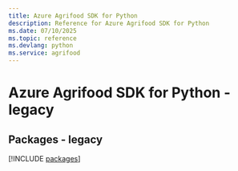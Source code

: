```yaml
---
title: Azure Agrifood SDK for Python
description: Reference for Azure Agrifood SDK for Python
ms.date: 07/10/2025
ms.topic: reference
ms.devlang: python
ms.service: agrifood
---
```

# Azure Agrifood SDK for Python - legacy
## Packages - legacy
[!INCLUDE [packages](agrifood-index.md)]
